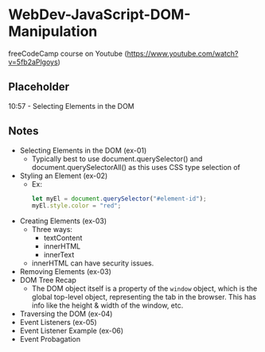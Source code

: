 # WebDev-JavaScript-DOM-Manipulation

freeCodeCamp course on Youtube (https://www.youtube.com/watch?v=5fb2aPlgoys)

## Placeholder

10:57 - Selecting Elements in the DOM

## Notes

-   Selecting Elements in the DOM (ex-01)
    -   Typically best to use document.querySelector() and document.querySelectorAll() as this uses CSS type selection of
-   Styling an Element (ex-02)
    -   Ex:
        ```js
        let myEl = document.querySelector("#element-id");
        myEl.style.color = "red";
        ```
-   Creating Elements (ex-03)
    -   Three ways:
        -   textContent
        -   innerHTML
        -   innerText
    -   innerHTML can have security issues.
-   Removing Elements (ex-03)
-   DOM Tree Recap
    -   The DOM object itself is a property of the `window` object, which is the global top-level object, representing the tab in the browser. This has info like the height & width of the window, etc.
-   Traversing the DOM (ex-04)
-   Event Listeners (ex-05)
-   Event Listener Example (ex-06)
-   Event Probagation
